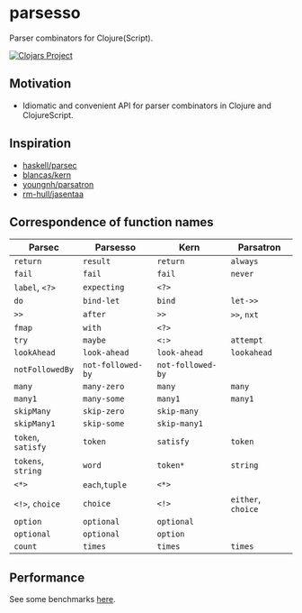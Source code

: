 # parsesso

Parser combinators for Clojure(Script).

[![Clojars Project](https://img.shields.io/clojars/v/com.github.strojure/parsesso.svg)](https://clojars.org/com.github.strojure/parsesso)

## Motivation

* Idiomatic and convenient API for parser combinators in Clojure and
  ClojureScript.

## Inspiration

* [haskell/parsec](https://github.com/haskell/parsec)
* [blancas/kern](https://github.com/blancas/kern)
* [youngnh/parsatron](https://github.com/youngnh/parsatron)
* [rm-hull/jasentaa](https://github.com/rm-hull/jasentaa)

## Correspondence of function names

| Parsec             | Parsesso          | Kern              | Parsatron          |
|--------------------|-------------------|-------------------|--------------------|
| `return`           | `result`          | `return`          | `always`           |
| `fail`             | `fail`            | `fail`            | `never`            |
| `label`, `<?>`     | `expecting`       | `<?>`             |                    |
| `do`               | `bind-let`        | `bind`            | `let->>`           |
| `>>`               | `after`           | `>>`              | `>>`, `nxt`        |
| `fmap`             | `with`            | `<?>`             |                    |
| `try`              | `maybe`           | `<:>`             | `attempt`          |
| `lookAhead`        | `look-ahead`      | `look-ahead`      | `lookahead`        |
| `notFollowedBy`    | `not-followed-by` | `not-followed-by` |                    |
| `many`             | `many-zero`       | `many`            | `many`             |
| `many1`            | `many-some`       | `many1`           | `many1`            |
| `skipMany`         | `skip-zero`       | `skip-many`       |                    |
| `skipMany1`        | `skip-some`       | `skip-many1`      |                    |
| `token`, `satisfy` | `token`           | `satisfy`         | `token`            |
| `tokens`, `string` | `word`            | `token*`          | `string`           |
| `<*>`              | `each`,`tuple`    | `<*>`             |                    |
| `<!>`, `choice`    | `choice`          | `<!>`             | `either`, `choice` |
| `option`           | `optional`        | `optional`        |                    |
| `optional`         | `optional`        | `option`          |                    |
| `count`            | `times`           | `times`           | `times`            |

## Performance

See some benchmarks [here](test/perf/bench.clj).
